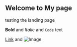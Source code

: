 ## Welcome to My page

testing the landing page

**Bold** and _Italic_ and `Code` text

[Link](https://github.com/fighting41love/funNLP) and ![Image](src)
